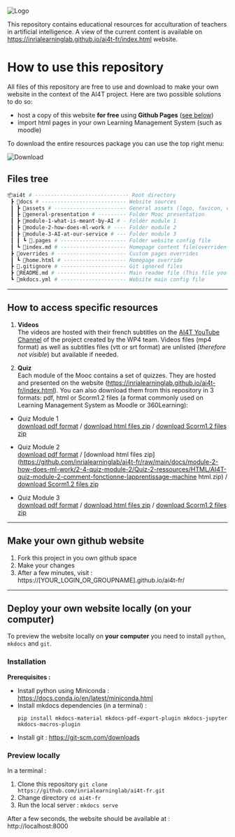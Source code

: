 ![Logo](https://user-images.githubusercontent.com/5736114/133277346-2bf4460c-9a3d-48a7-a28c-6f81fc7f709c.png)

This repository contains educational resources for acculturation of teachers in artificial intelligence. A view of the current content is available on https://inrialearninglab.github.io/ai4t-fr/index.html website.

# How to use this repository

All files of this repository are free to use and download to make your own website in the context of the AI4T project. Here are two possible solutions to do so:
- host a copy of this website **for free** using **Github Pages** ([see below](#make-your-own-github-website))
- import html pages in your own Learning Management System (such as moodle)

To download the entire resources package you can use the top right menu:

![Download](https://user-images.githubusercontent.com/5736114/133274837-b30bf8fa-abb7-4c15-98cc-a6d87d41f6a8.png)


## Files tree

```bash
📦ai4t # ------------------------------ Root directory
 ┣ 📂docs # --------------------------- Website sources
 ┃ ┣ 📂assets # ----------------------- General assets (logo, favicon, etc)
 ┃ ┣ 📂general-presentation # --------- Folder Mooc presentation
 ┃ ┣ 📂module-1-what-is-meant-by-AI # - Folder module 1
 ┃ ┣ 📂module-2-how-does-ml-work # ---- Folder module 2
 ┃ ┣ 📂module-3-AI-at-our-service # --- Folder module 3
 ┃ ┃ ┗ 📜.pages # --------------------- Folder website config file
 ┃ ┗ 📜index.md # --------------------- Homepage content file(overriden by home.html)
 ┣ 📂overrides # ---------------------- Custom pages overrides
 ┃ ┗ 📜home.html # -------------------- Homepage override
 ┣ 📜.gitignore # --------------------- Git ignored files
 ┣ 📜README.md # ---------------------- Main readme file (This file you're reading)
 ┗ 📜mkdocs.yml # --------------------- Website main config file
```
--------

## How to access specific resources

1. **Videos**  
  The videos are hosted with their french subtitles on the [AI4T YouTube Channel](https://www.youtube.com/channel/UCBd_PgP_BdhmgdSzz5d83vQ) of the project created by the WP4 team. Videos files (mp4 format) as well as subtitles files (vtt or srt format) are unlisted (_therefore not visible_) but available if needed.

2. **Quiz**  
  Each module of the Mooc contains a set of quizzes. They are hosted and presented on the website (https://inrialearninglab.github.io/ai4t-fr/index.html).
  You can also download them from this repository in 3 formats: pdf, html or Scorm1.2 files (a format commonly used on Learning Management System as Moodle or 360Learning):
  * Quiz Module 1  
    [download pdf format](https://github.com/inrialearninglab/ai4t-fr/raw/main/docs/module-1-what-is-meant-by-ai/1-4-quiz-module-1/Quiz-1-ressources/PDF/AI4T-quiz-module-1-qui-a-peur-de-l-ia-I3XBxXOh.pdf) / [download html files zip](https://github.com/inrialearninglab/ai4t-fr/raw/main/docs/module-1-what-is-meant-by-ai/1-4-quiz-module-1/Quiz-1-ressources/HTML/AI4T-quiz-module-1-qui-a-peur-de-l-ia-html.zip) / [download Scorm1.2 files zip](https://github.com/inrialearninglab/ai4t-fr/raw/main/docs/module-1-what-is-meant-by-ai/1-4-quiz-module-1/Quiz-1-ressources/SCORM/AI4T-quiz-module-1-qui-a-peur-de-l-ia-scorm12-D4dqy_PI.zip)

  * Quiz Module 2  
  [download pdf format](https://github.com/inrialearninglab/ai4t-fr/raw/main/docs/module-2-how-does-ml-work/2-4-quiz-module-2/Quiz-2-ressources/PDF/AI4T-quiz-module-2-comment-fonctionne-lapprentissage-machine-EiWfdkEU.pdf) / [download html files zip](https://github.com/inrialearninglab/ai4t-fr/raw/main/docs/module-2-how-does-ml-work/2-4-quiz-module-2/Quiz-2-ressources/HTML/AI4T-quiz-module-2-comment-fonctionne-lapprentissage-machine html.zip) / [download Scorm1.2 files zip](https://github.com/inrialearninglab/ai4t-fr/raw/main/docs/module-2-how-does-ml-work/2-4-quiz-module-2/Quiz-2-ressources/SCORM/AI4T-quiz-module-2-comment-fonctionne-lapprentissage-machine-scorm12-niOeaqC8.zip)

  * Quiz Module 3  
    [download pdf format](https://github.com/inrialearninglab/ai4t-fr/raw/main/docs/module-3-AI-at-our-service/3-4-quiz-module-3/Quiz-3-ressources/PDF/AI4T-quiz-module-3-lintelligence-artificielle-a-notre-service-9zJHGuWt.pdf) / [download html files zip](https://github.com/inrialearninglab/ai4t-fr/raw/main/docs/module-3-AI-at-our-service/3-4-quiz-module-3/Quiz-3-ressources/HTML/AI4T-quiz-module-3-lintelligence-artificielle-a-notre-service-html.zip) / [download Scorm1.2 files zip](https://github.com/inrialearninglab/ai4t-fr/raw/main//Users/bcardon/Documents/AI4T/ai4t-fr/docs/module-3-AI-at-our-service/3-4-quiz-module-3/Quiz-3-ressources/SCORM/AI4T-quiz-module-3-lintelligence-artificielle-a-notre-service-scorm12-lKgG5hr2.zip)


--------

## Make your own github website

1. Fork this project in you own github space
2. Make your changes
3. After a few minutes, visit : https://[YOUR_LOGIN_OR_GROUPNAME].github.io/ai4t-fr/

--------

## Deploy your own website locally (on your computer)

To preview the website locally on **your computer** you need to install `python`, `mkdocs` and `git`.

### Installation

**Prerequisites :**
- Install python using Miniconda : https://docs.conda.io/en/latest/miniconda.html
- Install mkdocs dependencies (in a terminal) :
  ```shell
  pip install mkdocs-material mkdocs-pdf-export-plugin mkdocs-jupyter mkdocs-macros-plugin
  ```
- Install git : https://git-scm.com/downloads

### Preview locally

In a terminal :

1. Clone this repository `git clone https://github.com/inrialearninglab/ai4t-fr.git`
2. Change directory `cd ai4t-fr`
3. Run the local server : `mkdocs serve`

After a few seconds, the website should be available at : http://localhost:8000
